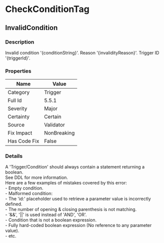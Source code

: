 ﻿---  
uid: Validator_5_5_1  
---

# CheckConditionTag

## InvalidCondition

### Description

Invalid condition '{conditionString}'. Reason '{invalidityReason}'. Trigger ID '{triggerId}'.

### Properties

| Name         | Value       |
| ------------ | ----------- |
| Category     | Trigger     |
| Full Id      | 5.5.1       |
| Severity     | Major       |
| Certainty    | Certain     |
| Source       | Validator   |
| Fix Impact   | NonBreaking |
| Has Code Fix | False       |

### Details

A 'Trigger\/Condition' should always contain a statement returning a boolean.  
See DDL for more information.  
Here are a few examples of mistakes covered by this error:  
\- Empty condition.  
\- Malformed condition:  
  \- The 'id:' placeholder used to retrieve a parameter value is incorrectly defined.  
  \- The number of opening & closing parenthesis is not matching.  
  \- '&&', '\|\|' is used instead of 'AND', 'OR'.  
\- Condition that is not a boolean expression.  
\- Fully hard\-coded boolean expression (No reference to any parameter value).  
\- etc.
